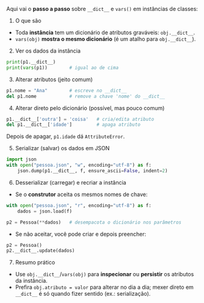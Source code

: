 Aqui vai o **passo a passo** sobre `__dict__` e `vars()` em instâncias de classes:

1. O que são

* Toda **instância** tem um dicionário de atributos graváveis: `obj.__dict__`.
* `vars(obj)` **mostra o mesmo dicionário** (é um atalho para `obj.__dict__`).

2. Ver os dados da instância

```python
print(p1.__dict__)
print(vars(p1))        # igual ao de cima
```

3. Alterar atributos (jeito comum)

```python
p1.nome = "Ana"        # escreve no __dict__
del p1.nome            # remove a chave 'nome' do __dict__
```

4. Alterar direto pelo dicionário (possível, mas pouco comum)

```python
p1.__dict__['outra'] = 'coisa'   # cria/edita atributo
del p1.__dict__['idade']         # apaga atributo
```

Depois de apagar, `p1.idade` dá `AttributeError`.

5. Serializar (salvar) os dados em JSON

```python
import json
with open("pessoa.json", "w", encoding="utf-8") as f:
    json.dump(p1.__dict__, f, ensure_ascii=False, indent=2)
```

6. Desserializar (carregar) e recriar a instância

* Se o **construtor** aceita os mesmos nomes de chave:

```python
with open("pessoa.json", "r", encoding="utf-8") as f:
    dados = json.load(f)

p2 = Pessoa(**dados)   # desempacota o dicionário nos parâmetros
```

* Se não aceitar, você pode criar e depois preencher:

```python
p2 = Pessoa()
p2.__dict__.update(dados)
```

7. Resumo prático

* Use `obj.__dict__`/`vars(obj)` para **inspecionar** ou **persistir** os atributos da instância.
* Prefira `obj.atributo = valor` para alterar no dia a dia; mexer direto em `__dict__` é só quando fizer sentido (ex.: serialização).
